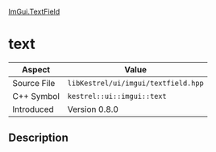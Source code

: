 [ImGui.TextField](index)
# text
| Aspect | Value |
| --- | --- |
| Source File | `libKestrel/ui/imgui/textfield.hpp` |
| C++ Symbol | `kestrel::ui::imgui::text` |
| Introduced | Version 0.8.0 |
## Description

